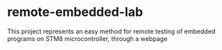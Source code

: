 # remote-embedded-lab
This project represents an easy method for remote testing of embedded programs on STM8 microcontroller, through a webpage
